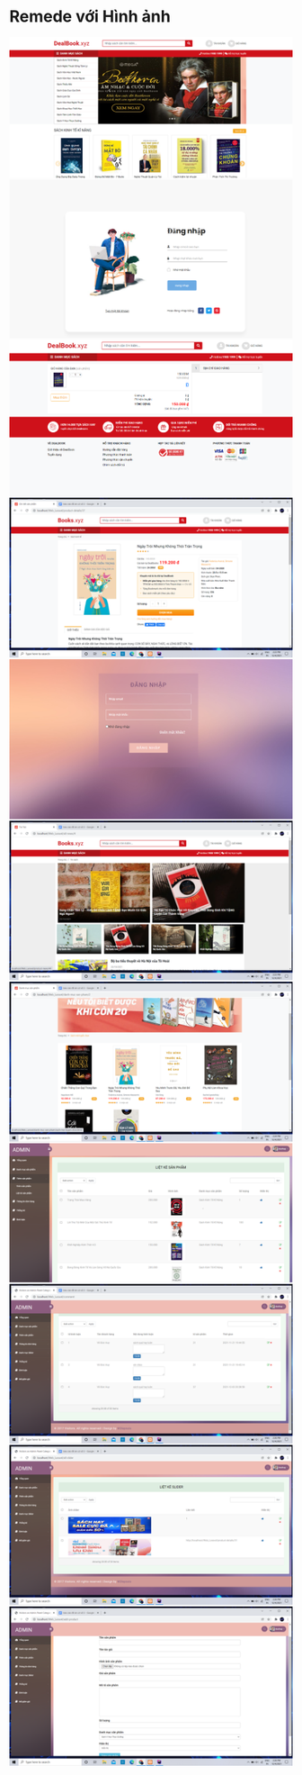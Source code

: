 <!DOCTYPE html>
<html lang="en">
<head>
    <meta charset="UTF-8">
    <meta name="viewport" content="width=device-width, initial-scale=1.0">
    <h1>Remede với Hình ảnh</h1>
</head>
<body>
    <div class="remede">
        <div class="content">
            <img src="https://github.com/duchuyvo0368/website-ban-sach/blob/master/demo/1.png" alt="Mô tả hình ảnh">
            <img src="https://github.com/duchuyvo0368/website-ban-sach/blob/master/demo/2.png" alt="Mô tả hình ảnh">
            <img src="https://github.com/duchuyvo0368/website-ban-sach/blob/master/demo/3.png" alt="Mô tả hình ảnh">
            <img src="https://github.com/duchuyvo0368/website-ban-sach/blob/master/demo/4.png" alt="Mô tả hình ảnh">
            <img src="https://github.com/duchuyvo0368/website-ban-sach/blob/master/demo/5.png" alt="Mô tả hình ảnh">
            <img src="https://github.com/duchuyvo0368/website-ban-sach/blob/master/demo/6.png" alt="Mô tả hình ảnh">
            <img src="https://github.com/duchuyvo0368/website-ban-sach/blob/master/demo/7.png" alt="Mô tả hình ảnh">
            <img src="https://github.com/duchuyvo0368/website-ban-sach/blob/master/demo/8.png" alt="Mô tả hình ảnh">
            <img src="https://github.com/duchuyvo0368/website-ban-sach/blob/master/demo/9.png" alt="Mô tả hình ảnh">
            <img src="https://github.com/duchuyvo0368/website-ban-sach/blob/master/demo/10.png" alt="Mô tả hình ảnh">
            <img src="https://github.com/duchuyvo0368/website-ban-sach/blob/master/demo/11.png" alt="Mô tả hình ảnh">
        </div>
    </div>
</body>
</html>
